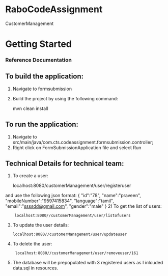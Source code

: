 # RaboCodeAssignment
CustomerManagement

# Getting Started

### Reference Documentation
To build the application:
------------------------
1)  Navigate to formsubmission

2)  Build the project by using the following command:

       mvn clean install

To run the application:
------------------------

1)  Navigate to src/main/java/com.cts.codeassignment.formsubmission.controller;
2)  Right click on FormSubmissionApplication file and select Run

   
Technical Details for technical team:
-------------------------------------

1) To create a user:
   
    localhost:8080/customerManagement/user/registeruser 
    
  and use the following json format:
  {
  	"id":"78",
  	"name":"praveen",
  	"mobileNumber":"9597415834",
  	"language":"tamil",
  	"email":"ssssdd@gmail.com",
  	"gender":"male"
  }
2)  To get the list of users:

        localhost:8080//customerManagement/user/listofusers
    
3)  To update the user details:

        localhost:8080//customerManagement/user/updateuser
   
4) To delete the user:

        localhost:8080//customerManagement/user/removeuser/161
        
5) The database will be prepopulated with 3 registered users as I inlcuded data.sql in resources.

